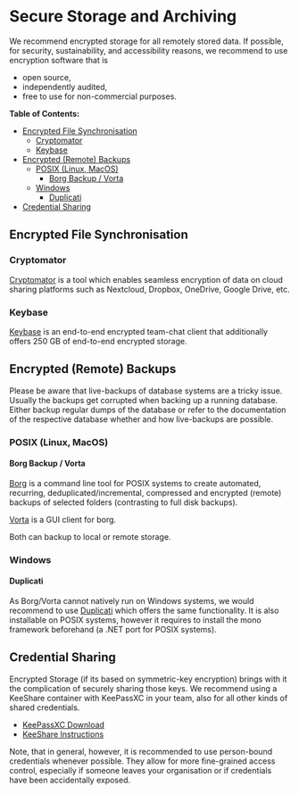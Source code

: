 # Secure Storage and Archiving

We recommend encrypted storage for all remotely stored data. If possible, for security, sustainability, and accessibility reasons, we recommend to use encryption software that is

* open source,
* independently audited,
* free to use for non-commercial purposes.

**Table of Contents:**
+ [Encrypted File Synchronisation](#encrypted-file-synchronisation)
  + [Cryptomator](#cryptomator)
  + [Keybase](#keybase)
+ [Encrypted (Remote) Backups](#encrypted-remote-backups)
  + [POSIX (Linux, MacOS)](#posix-linux-macos)
    + [Borg Backup / Vorta](#borg-backup--vorta)
  + [Windows](#windows)
    + [Duplicati](#duplicati)
+ [Credential Sharing](#credential-sharing)

## Encrypted File Synchronisation

### Cryptomator

[Cryptomator](https://cryptomator.org/) is a tool which enables seamless encryption of data on cloud sharing platforms such as Nextcloud, Dropbox, OneDrive, Google Drive, etc.

### Keybase

[Keybase](https://keybase.io) is an end-to-end encrypted team-chat client that additionally offers 250 GB of end-to-end encrypted storage.

## Encrypted (Remote) Backups

Please be aware that live-backups of database systems are a tricky issue. Usually the backups get corrupted when backing up a running database. Either backup regular dumps of the database or refer to the documentation of the respective database whether and how live-backups are possible.

### POSIX (Linux, MacOS)

#### Borg Backup / Vorta

[Borg](https://borgbackup.readthedocs.io/en/stable/index.html) is a command line tool for POSIX systems to create automated, recurring, deduplicated/incremental, compressed and encrypted (remote) backups of selected folders (contrasting to full disk backups).

[Vorta](https://vorta.borgbase.com/) is a GUI client for borg.

Both can backup to local or remote storage.

### Windows

#### Duplicati

As Borg/Vorta cannot natively run on Windows systems, we would recommend to use [Duplicati](https://www.duplicati.com/) which offers the same functionality. It is also installable on POSIX systems, however it requires to install the mono framework beforehand (a .NET port for POSIX systems).

## Credential Sharing

Encrypted Storage (if its based on symmetric-key encryption) brings with it the complication of securely sharing those keys. We recommend using a KeeShare container with KeePassXC in your team, also for all other kinds of shared credentials.

* [KeePassXC Download](https://keepassxc.org/)
* [KeeShare Instructions](https://keepassxc.org/docs/KeePassXC_UserGuide.html#_database_sharing_with_keeshare)

Note, that in general, however, it is recommended to use person-bound credentials whenever possible. They allow for more fine-grained access control, especially if someone leaves your organisation or if credentials have been accidentally exposed.